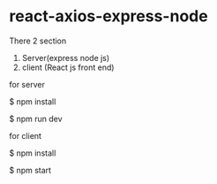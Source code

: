 # react-axios-express-node

There 2 section 

1) Server(express node js)
2) client (React js front end)

for server

$ npm install

$ npm run dev


for client

$ npm install

$ npm start




